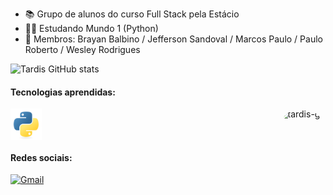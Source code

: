 - 📚 Grupo de alunos do curso Full Stack pela Estácio
- 🧑‍💻 Estudando Mundo 1 (Python)
- 👤 Membros:
Brayan Balbino / Jefferson Sandoval / Marcos Paulo / Paulo Roberto / Wesley Rodrigues

![Tardis GitHub stats](https://github-readme-stats.vercel.app/api?username=tardisdev&show_icons=true&theme=dracula)

#### Tecnologias aprendidas:
<div style="display: inline_block">
  <img align="center" alt="tardis-Python" height="50" width="50" src="https://raw.githubusercontent.com/devicons/devicon/master/icons/python/python-original.svg">
  <img align="right" alt="tardis-gif" height="200" style="border-radius:50px;" src="https://media.discordapp.net/attachments/1091069934555119798/1091080022216933439/d80gpa9-0eb08ab1-c921-46af-8d2f-2b53e295aa9c.gif">
</div>

#### Redes sociais:
[![Gmail](https://img.shields.io/badge/Gmail-D14836?style=for-the-badge&logo=gmail&logoColor=white)](mailto:devstardis@gmail.com)
